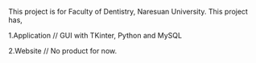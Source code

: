 This project is for Faculty of Dentistry, Naresuan University. This project has,

1.Application // GUI with TKinter, Python and MySQL


2.Website // No product for now.


